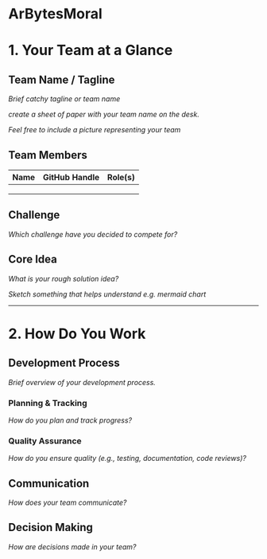# ArBytesMoral

# 1. Your Team at a Glance

## Team Name / Tagline  
*Brief catchy tagline or team name*

*create a sheet of paper with your team name on the desk.*

*Feel free to include a picture representing your team*

## Team Members  
| Name | GitHub Handle | Role(s) |
|-------|---------------|---------|
|       |               |         |
|       |               |         |
|       |               |         |

## Challenge  
*Which challenge have you decided to compete for?*

## Core Idea  
*What is your rough solution idea?*

*Sketch something that helps understand e.g. mermaid chart*

---

# 2. How Do You Work

## Development Process  
*Brief overview of your development process.*

### Planning & Tracking  
*How do you plan and track progress?*

### Quality Assurance  
*How do you ensure quality (e.g., testing, documentation, code reviews)?*

## Communication  
*How does your team communicate?*

## Decision Making  
*How are decisions made in your team?*